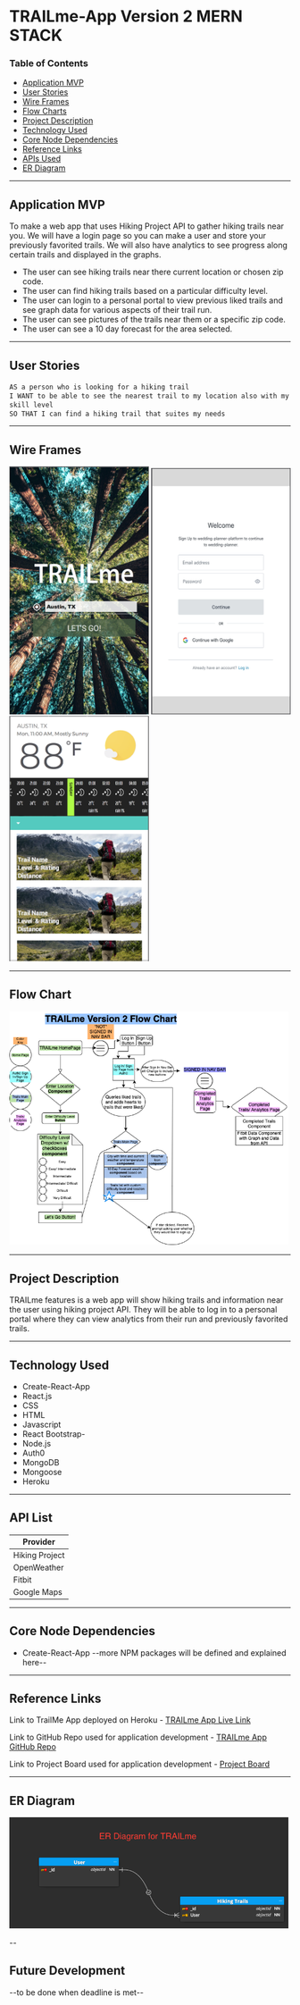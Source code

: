 # TRAILme-App Version 2 MERN STACK

### Table of Contents

- [Application MVP](#application-mvp)
- [User Stories](#user-stories)
- [Wire Frames](#wire-frames)
- [Flow Charts](#flow-chart)
- [Project Description](#project-description)
- [Technology Used](#technology-used)
- [Core Node Dependencies](#core-node-depencencies)
- [Reference Links](#reference-links)
- [APIs Used](#api-list)
- [ER Diagram](#api-list)

---

## Application MVP

To make a web app that uses Hiking Project API to gather hiking trails near you. We will have a login page so you can make a user and store your previously favorited trails. We will also have analytics to see progress along certain trails and displayed in the graphs.

- The user can see hiking trails near there current location or chosen zip code.
- The user can find hiking trails based on a particular difficulty level.
- The user can login to a personal portal to view previous liked trails and see graph data for various aspects of their trail run.
- The user can see pictures of the trails near them or a specific zip code.
- The user can see a 10 day forecast for the area selected.

---

## User Stories

```
AS a person who is looking for a hiking trail
I WANT to be able to see the nearest trail to my location also with my skill level
SO THAT I can find a hiking trail that suites my needs
```

---

## Wire Frames

<img src="homepagePrototype.png" width="250" /> <img src="loginPage.png" width="250" /> <img src="resultsPage.png" width="250" />

---

## Flow Chart

<img src="TRAILmeV2MERNflowchart.png" width="500" />

---

## Project Description

TRAILme features is a web app will show hiking trails and information near the user using hiking project API. They will be able to log in to a personal portal where they can view analytics from their run and previously favorited trails.

---

## Technology Used

- Create-React-App
- React.js
- CSS
- HTML
- Javascript
- React Bootstrap-
- Node.js
- Auth0
- MongoDB
- Mongoose
- Heroku

---

## API List

| Provider       |
| -------------- |
| Hiking Project |
| OpenWeather    |
| Fitbit         |
| Google Maps    |

---

## Core Node Dependencies

- Create-React-App
  --more NPM packages will be defined and explained here--

---

## Reference Links

Link to TrailMe App deployed on Heroku - [TRAILme App Live Link](https://---.herokuapp.com/)

Link to GitHub Repo used for application development - [TRAILme App GitHub Repo](https://github.com/TRAILme-APP/TRAILme)

Link to Project Board used for application development - [Project Board](https://github.com/TRAILme-APP/TRAILme/projects/2)

---

## ER Diagram

<img src="ER Diagram for TRAILme.png" width="500" />

--

## Future Development

--to be done when deadline is met--
